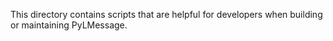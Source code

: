 This directory contains scripts that are helpful for developers when building
or maintaining PyLMessage.

